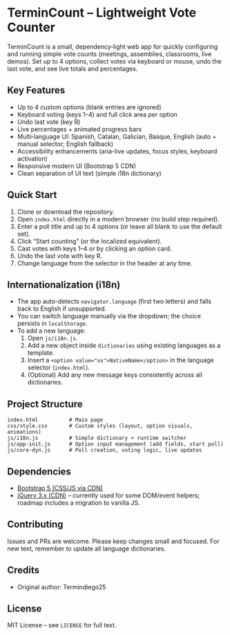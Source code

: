 # TerminCount – Lightweight Vote Counter

TerminCount is a small, dependency‑light web app for quickly configuring and running simple vote counts (meetings, assemblies, classrooms, live demos). Set up to 4 options, collect votes via keyboard or mouse, undo the last vote, and see live totals and percentages.

## Key Features
* Up to 4 custom options (blank entries are ignored)
* Keyboard voting (keys 1–4) and full click area per option
* Undo last vote (key R)
* Live percentages + animated progress bars
* Multi‑language UI: Spanish, Catalan, Galician, Basque, English (auto + manual selector; English fallback)
* Accessibility enhancements (aria-live updates, focus styles, keyboard activation)
* Responsive modern UI (Bootstrap 5 CDN)
* Clean separation of UI text (simple i18n dictionary)

## Quick Start
1. Clone or download the repository.
2. Open `index.html` directly in a modern browser (no build step required).
3. Enter a poll title and up to 4 options (or leave all blank to use the default set).
4. Click “Start counting” (or the localized equivalent).
5. Cast votes with keys 1–4 or by clicking an option card.
6. Undo the last vote with key R.
7. Change language from the selector in the header at any time.

## Internationalization (i18n)
* The app auto-detects `navigator.language` (first two letters) and falls back to English if unsupported.
* You can switch language manually via the dropdown; the choice persists in `localStorage`.
* To add a new language:
	1. Open `js/i18n.js`.
	2. Add a new object inside `dictionaries` using existing languages as a template.
	3. Insert a `<option value="xx">NativeName</option>` in the language selector (`index.html`).
	4. (Optional) Add any new message keys consistently across all dictionaries.

## Project Structure
```
index.html          # Main page
css/style.css       # Custom styles (layout, option visuals, animations)
js/i18n.js          # Simple dictionary + runtime switcher
js/app-init.js      # Option input management (add fields, start poll)
js/core-dyn.js      # Poll creation, voting logic, live updates
```

## Dependencies
* [Bootstrap 5 (CSS/JS via CDN)](https://getbootstrap.com/)
* [jQuery 3.x (CDN)](https://jquery.com/) – currently used for some DOM/event helpers; roadmap includes a migration to vanilla JS.

## Contributing
Issues and PRs are welcome. Please keep changes small and focused. For new text, remember to update all language dictionaries.

## Credits
* Original author: Termindiego25

## License
MIT License – see `LICENSE` for full text.
